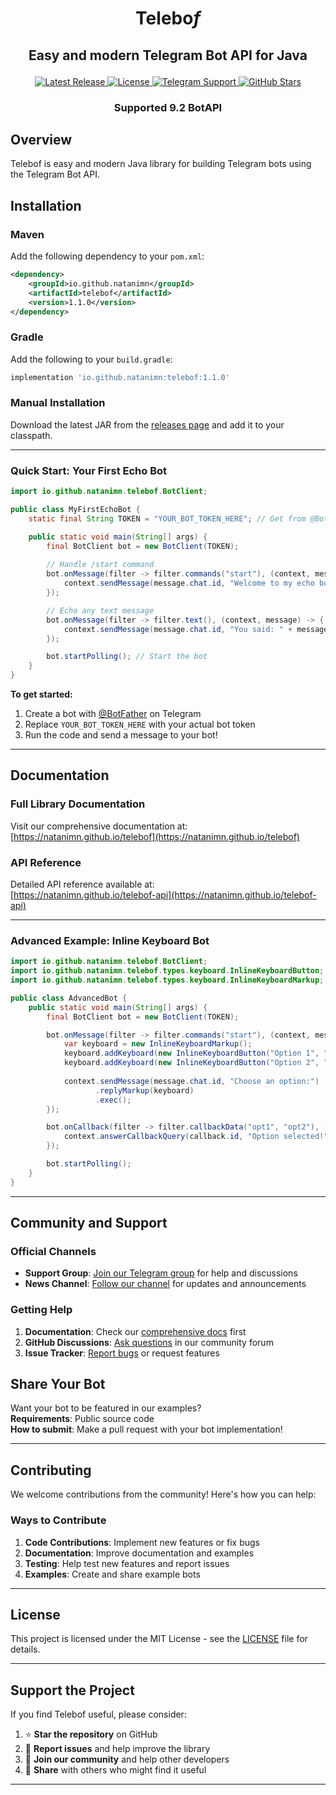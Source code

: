 # <p align="center">Telebo<i>f</i></p>
## <p align="center">Easy and modern Telegram Bot API for Java </p>
<p align="center">
  <a href="https://github.com/natanimn/telebof/releases">
    <img src="https://img.shields.io/github/v/release/natanimn/telebof?color=blue&label=Version" alt="Latest Release">
  </a>
  <a href="https://github.com/natanimn/telebof/blob/main/LICENSE">
    <img src="https://img.shields.io/github/license/natanimn/telebof?color=green" alt="License">
  </a>
  <a href="https://t.me/telebofchat">
    <img src="https://img.shields.io/badge/Telegram-Support%20Group-blue?logo=telegram" alt="Telegram Support">
  </a>
  <a href="https://github.com/natanimn/telebof/stargazers">
    <img src="https://img.shields.io/github/stars/natanimn/telebof?color=yellow&label=Stars" alt="GitHub Stars">
  </a>
</p>

### <p align='center'>Supported 9.2 BotAPI</b>

## Overview

Telebof is easy and modern Java library for building Telegram bots using the Telegram Bot API. 

## Installation

### Maven
Add the following dependency to your `pom.xml`:

```xml
<dependency>
    <groupId>io.github.natanimn</groupId>
    <artifactId>telebof</artifactId>
    <version>1.1.0</version>
</dependency>
```

### Gradle
Add the following to your `build.gradle`:

```groovy
implementation 'io.github.natanimn:telebof:1.1.0'
```

### Manual Installation
Download the latest JAR from the [releases page](https://github.com/natanimn/telebof/releases/tag/v1.1.0) and add it to your classpath.

---

### Quick Start: Your First Echo Bot

```java
import io.github.natanimn.telebof.BotClient;

public class MyFirstEchoBot {
    static final String TOKEN = "YOUR_BOT_TOKEN_HERE"; // Get from @BotFather

    public static void main(String[] args) {
        final BotClient bot = new BotClient(TOKEN);
       
        // Handle /start command
        bot.onMessage(filter -> filter.commands("start"), (context, message) -> {
            context.sendMessage(message.chat.id, "Welcome to my echo bot! 👋").exec();
        });

        // Echo any text message
        bot.onMessage(filter -> filter.text(), (context, message) -> {
            context.sendMessage(message.chat.id, "You said: " + message.text).exec();
        });

        bot.startPolling(); // Start the bot
    }
}
```

**To get started:**
1. Create a bot with [@BotFather](https://t.me/BotFather) on Telegram
2. Replace `YOUR_BOT_TOKEN_HERE` with your actual bot token
3. Run the code and send a message to your bot!

---

## Documentation

### Full Library Documentation
Visit our comprehensive documentation at:  
[https://natanimn.github.io/telebof](https://natanimn.github.io/telebof)

### API Reference
Detailed API reference available at:  
[https://natanimn.github.io/telebof-api](https://natanimn.github.io/telebof-api)

---

### Advanced Example: Inline Keyboard Bot

```java
import io.github.natanimn.telebof.BotClient;
import io.github.natanimn.telebof.types.keyboard.InlineKeyboardButton;
import io.github.natanimn.telebof.types.keyboard.InlineKeyboardMarkup;

public class AdvancedBot {
    public static void main(String[] args) {
        final BotClient bot = new BotClient(TOKEN);

        bot.onMessage(filter -> filter.commands("start"), (context, message) -> {
            var keyboard = new InlineKeyboardMarkup();
            keyboard.addKeyboard(new InlineKeyboardButton("Option 1", "opt1"));
            keyboard.addKeyboard(new InlineKeyboardButton("Option 2", "opt2"));
            
            context.sendMessage(message.chat.id, "Choose an option:")
                   .replyMarkup(keyboard)
                   .exec();
        });

        bot.onCallback(filter -> filter.callbackData("opt1", "opt2"), (context, callback) -> {
            context.answerCallbackQuery(callback.id, "Option selected!").exec();
        });

        bot.startPolling();
    }
}
```
---

## Community and Support

### Official Channels
- **Support Group**: [Join our Telegram group](https://t.me/telebofchat) for help and discussions
- **News Channel**: [Follow our channel](https://t.me/telebof) for updates and announcements

### Getting Help
1. **Documentation**: Check our [comprehensive docs](https://natanimn.github.io/telebof) first
2. **GitHub Discussions**: [Ask questions](https://github.com/natanimn/telebof/discussions) in our community forum
3. **Issue Tracker**: [Report bugs](https://github.com/natanimn/telebof/issues) or request features

## Share Your Bot
Want your bot to be featured in our examples?  
**Requirements**: Public source code<br>
**How to submit**: Make a pull request with your bot implementation!

---

## Contributing

We welcome contributions from the community! Here's how you can help:

### Ways to Contribute
1. **Code Contributions**: Implement new features or fix bugs
2. **Documentation**: Improve documentation and examples
3. **Testing**: Help test new features and report issues
4. **Examples**: Create and share example bots

---

## License

This project is licensed under the MIT License - see the [LICENSE](LICENSE) file for details.

---

## Support the Project

If you find Telebof useful, please consider:

1. ⭐ **Star the repository** on GitHub
2. 🐛 **Report issues** and help improve the library
3. 💬 **Join our community** and help other developers
4. 📢 **Share** with others who might find it useful

---
